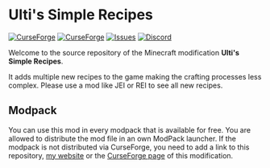 # Ulti's Simple Recipes

[![CurseForge](https://cf.way2muchnoise.eu/full_798781_downloads.svg?badge_style=for_the_badge)](https://www.curseforge.com/minecraft/mc-mods/ultis-simple-recipes)
[![CurseForge](https://cf.way2muchnoise.eu/versions/798781.svg?badge_style=for_the_badge)](https://www.curseforge.com/minecraft/mc-mods/ultis-simple-recipes)
[![Issues](https://img.shields.io/github/issues/florian-berger/simple-recipes?logo=github&style=for-the-badge)](https://github.com/florian-berger/simple-recipes)
[![Discord](https://img.shields.io/discord/302523634075828226?label=Discord&logo=discord&style=for-the-badge)](https://ultgmng.de/discord)


Welcome to the source repository of the Minecraft modification **Ulti's Simple Recipes**.

It adds multiple new recipes to the game making the crafting processes less complex. Please use a mod like JEI or REI to see all new recipes.


## Modpack
You can use this mod in every modpack that is available for free. You are allowed to distribute the mod file in an own ModPack launcher.
If the modpack is not distributed via CurseForge, you need to add a link to this repository, [my website](https://berger-media.biz/downloads/12/minecraft/ultis-simple-recipes) or the [CurseForge page](https://www.curseforge.com/minecraft/mc-mods/ultis-simple-recipes) of this modification.

